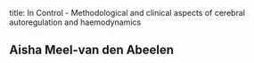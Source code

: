 title: In Control - Methodological and clinical aspects of cerebral autoregulation and haemodynamics

## Aisha Meel-van den Abeelen
